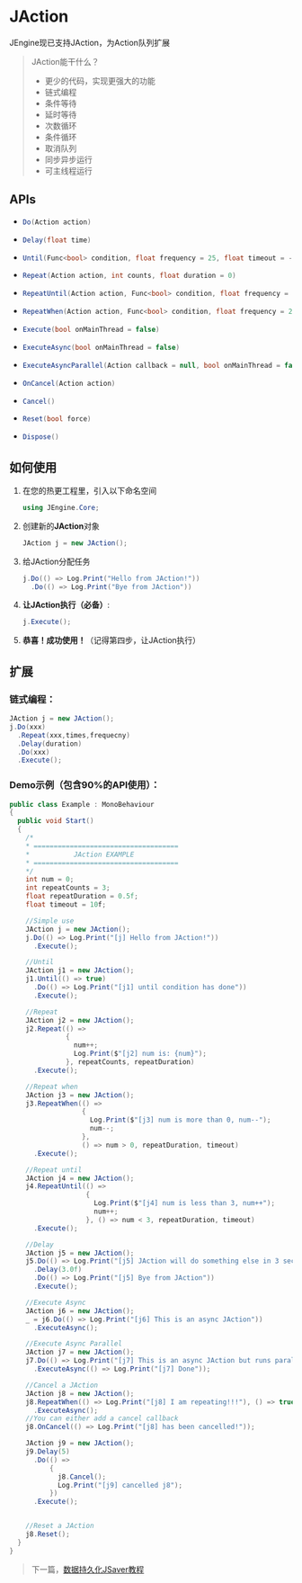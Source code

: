 # JAction

JEngine现已支持JAction，为Action队列扩展

> JAction能干什么？
>
> - 更少的代码，实现更强大的功能
> - 链式编程
> - 条件等待
> - 延时等待
> - 次数循环
> - 条件循环
> - 取消队列
> - 同步异步运行
> - 可主线程运行



## APIs

- ```csharp
  Do(Action action)
  ```

- ```csharp
  Delay(float time)
  ```

- ```csharp
  Until(Func<bool> condition, float frequency = 25, float timeout = -1)
  ```

- ```csharp
  Repeat(Action action, int counts, float duration = 0)
  ```

- ```csharp
  RepeatUntil(Action action, Func<bool> condition, float frequency = 25, float timeout = -1)
  ```

- ```csharp
  RepeatWhen(Action action, Func<bool> condition, float frequency = 25, float timeout = -1)
  ```

- ```csharp
  Execute(bool onMainThread = false)
  ```

- ```csharp
  ExecuteAsync(bool onMainThread = false)
  ```

- ```csharp
  ExecuteAsyncParallel(Action callback = null, bool onMainThread = false)
  ```

- ```csharp
  OnCancel(Action action)
  ```

- ```csharp
  Cancel()
  ```

- ```csharp
  Reset(bool force)
  ```

- ```csharp
  Dispose()
  ```



## 如何使用

1. 在您的热更工程里，引入以下命名空间

   ```csharp
   using JEngine.Core;
   ```

2. 创建新的**JAction**对象

   ```csharp
   JAction j = new JAction();
   ```

3. 给JAction分配任务

   ```csharp
   j.Do(() => Log.Print("Hello from JAction!"))
     .Do(() => Log.Print("Bye from JAction"))
   ```

4. **让JAction执行（必备）**:

   ```csharp
   j.Execute();
   ```

5. **恭喜！成功使用！**（记得第四步，让JAction执行）

## 扩展

### 链式编程：

   ```csharp
   JAction j = new JAction();
   j.Do(xxx)
     .Repeat(xxx,times,frequecny)
     .Delay(duration)
     .Do(xxx)
     .Execute();
   ```

### Demo示例（包含90%的API使用）：

   ```csharp
   public class Example : MonoBehaviour
   {
     public void Start()
     {
       /*
       * ====================================
       *           JAction EXAMPLE
       * ====================================
       */
       int num = 0;
       int repeatCounts = 3;
       float repeatDuration = 0.5f;
       float timeout = 10f;
   
       //Simple use
       JAction j = new JAction();
       j.Do(() => Log.Print("[j] Hello from JAction!"))
         .Execute();
   
       //Until
       JAction j1 = new JAction();
       j1.Until(() => true)
         .Do(() => Log.Print("[j1] until condition has done"))
         .Execute();
   
       //Repeat
       JAction j2 = new JAction();
       j2.Repeat(() =>
                 {
                   num++;
                   Log.Print($"[j2] num is: {num}");
                 }, repeatCounts, repeatDuration)
         .Execute();
   
       //Repeat when
       JAction j3 = new JAction();
       j3.RepeatWhen(() =>
                     {
                       Log.Print($"[j3] num is more than 0, num--");
                       num--;
                     },
                     () => num > 0, repeatDuration, timeout)
         .Execute();
   
       //Repeat until
       JAction j4 = new JAction();
       j4.RepeatUntil(() =>
                      {
                        Log.Print($"[j4] num is less than 3, num++");
                        num++;
                      }, () => num < 3, repeatDuration, timeout)
         .Execute();
   
       //Delay
       JAction j5 = new JAction();
       j5.Do(() => Log.Print("[j5] JAction will do something else in 3 seconds"))
         .Delay(3.0f)
         .Do(() => Log.Print("[j5] Bye from JAction"))
         .Execute();
   
       //Execute Async
       JAction j6 = new JAction();
       _ = j6.Do(() => Log.Print("[j6] This is an async JAction"))
         .ExecuteAsync();
   
       //Execute Async Parallel
       JAction j7 = new JAction();
       j7.Do(() => Log.Print("[j7] This is an async JAction but runs parallel, callback will be called after it has done"))
         .ExecuteAsync(() => Log.Print("[j7] Done"));
   
       //Cancel a JAction
       JAction j8 = new JAction();
       j8.RepeatWhen(() => Log.Print("[j8] I am repeating!!!"), () => true, 1, timeout)
         .ExecuteAsync();
       //You can either add a cancel callback
       j8.OnCancel(() => Log.Print("[j8] has been cancelled!"));
   
       JAction j9 = new JAction();
       j9.Delay(5)
         .Do(() =>
             {
               j8.Cancel();
               Log.Print("[j9] cancelled j8");
             })
         .Execute();
   
   
       //Reset a JAction
       j8.Reset();
     }
   }
   ```

> 下一篇，[数据持久化JSaver教程](jsaver.html)
